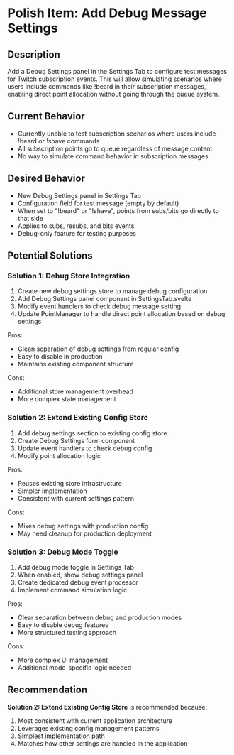 # Polish Item: Add Debug Message Settings

## Description
Add a Debug Settings panel in the Settings Tab to configure test messages for Twitch subscription events. This will allow simulating scenarios where users include commands like !beard in their subscription messages, enabling direct point allocation without going through the queue system.

## Current Behavior
- Currently unable to test subscription scenarios where users include !beard or !shave commands
- All subscription points go to queue regardless of message content
- No way to simulate command behavior in subscription messages

## Desired Behavior
- New Debug Settings panel in Settings Tab
- Configuration field for test message (empty by default)
- When set to "!beard" or "!shave", points from subs/bits go directly to that side
- Applies to subs, resubs, and bits events
- Debug-only feature for testing purposes

## Potential Solutions

### Solution 1: Debug Store Integration
1. Create new debug settings store to manage debug configuration
2. Add Debug Settings panel component in SettingsTab.svelte
3. Modify event handlers to check debug message setting
4. Update PointManager to handle direct point allocation based on debug settings

Pros:
- Clean separation of debug settings from regular config
- Easy to disable in production
- Maintains existing component structure

Cons:
- Additional store management overhead
- More complex state management

### Solution 2: Extend Existing Config Store
1. Add debug settings section to existing config store
2. Create Debug Settings form component
3. Update event handlers to check debug config
4. Modify point allocation logic

Pros:
- Reuses existing store infrastructure
- Simpler implementation
- Consistent with current settings pattern

Cons:
- Mixes debug settings with production config
- May need cleanup for production deployment

### Solution 3: Debug Mode Toggle
1. Add debug mode toggle in Settings Tab
2. When enabled, show debug settings panel
3. Create dedicated debug event processor
4. Implement command simulation logic

Pros:
- Clear separation between debug and production modes
- Easy to disable debug features
- More structured testing approach

Cons:
- More complex UI management
- Additional mode-specific logic needed

## Recommendation
**Solution 2: Extend Existing Config Store** is recommended because:
1. Most consistent with current application architecture
2. Leverages existing config management patterns
3. Simplest implementation path
4. Matches how other settings are handled in the application